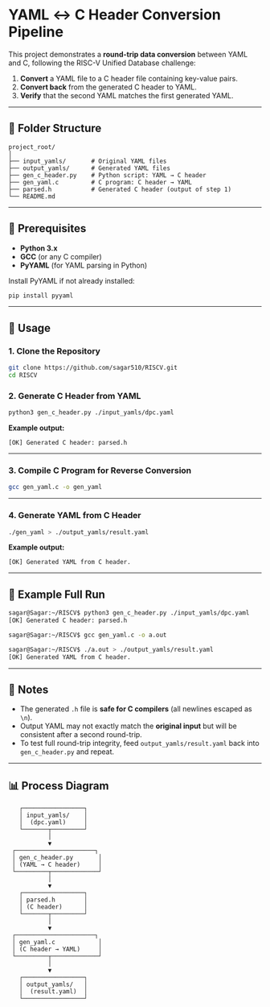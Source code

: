 # YAML ↔ C Header Conversion Pipeline

This project demonstrates a **round-trip data conversion** between YAML and C, following the RISC-V Unified Database challenge:

1. **Convert** a YAML file to a C header file containing key-value pairs.
2. **Convert back** from the generated C header to YAML.
3. **Verify** that the second YAML matches the first generated YAML.

---

## 📂 Folder Structure

```
project_root/
│
├── input_yamls/       # Original YAML files
├── output_yamls/      # Generated YAML files
├── gen_c_header.py    # Python script: YAML → C header
├── gen_yaml.c         # C program: C header → YAML
├── parsed.h           # Generated C header (output of step 1)
└── README.md
```

---

## 🔧 Prerequisites

* **Python 3.x**
* **GCC** (or any C compiler)
* **PyYAML** (for YAML parsing in Python)

Install PyYAML if not already installed:

```bash
pip install pyyaml
```

---

## 🚀 Usage

### 1. Clone the Repository

```bash
git clone https://github.com/sagar510/RISCV.git
cd RISCV
```

### 2. Generate C Header from YAML

```bash
python3 gen_c_header.py ./input_yamls/dpc.yaml
```

**Example output:**

```
[OK] Generated C header: parsed.h
```

---

### 3. Compile C Program for Reverse Conversion

```bash
gcc gen_yaml.c -o gen_yaml
```

---

### 4. Generate YAML from C Header

```bash
./gen_yaml > ./output_yamls/result.yaml
```

**Example output:**

```
[OK] Generated YAML from C header.
```

---

## 🔄 Example Full Run

```bash
sagar@Sagar:~/RISCV$ python3 gen_c_header.py ./input_yamls/dpc.yaml
[OK] Generated C header: parsed.h

sagar@Sagar:~/RISCV$ gcc gen_yaml.c -o a.out

sagar@Sagar:~/RISCV$ ./a.out > ./output_yamls/result.yaml
[OK] Generated YAML from C header.
```

---

## 📜 Notes

* The generated `.h` file is **safe for C compilers** (all newlines escaped as `\n`).
* Output YAML may not exactly match the **original input** but will be consistent after a second round-trip.
* To test full round-trip integrity, feed `output_yamls/result.yaml` back into `gen_c_header.py` and repeat.

---

## 📊 Process Diagram

```plaintext
   ┌─────────────────┐
   │ input_yamls/    │
   │  (dpc.yaml)     │
   └───────┬─────────┘
           │
           ▼
 ┌──────────────────────┐
 │ gen_c_header.py       │
 │ (YAML → C header)     │
 └─────────┬─────────────┘
           │
           ▼
   ┌─────────────────┐
   │ parsed.h        │
   │ (C header)      │
   └───────┬─────────┘
           │
           ▼
 ┌──────────────────────┐
 │ gen_yaml.c            │
 │ (C header → YAML)     │
 └─────────┬─────────────┘
           │
           ▼
   ┌─────────────────┐
   │ output_yamls/   │
   │  (result.yaml)  │
   └─────────────────┘
```
